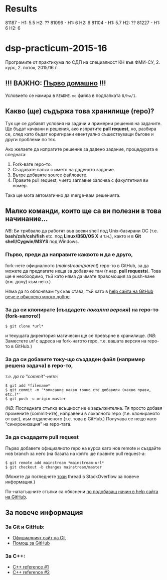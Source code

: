 # Results
81187 - H1: 5.5 H2: ??
81096 - H1: 6 H2: 6
81104 - H1: 5.7 H2: ??
81227 - H1: 6 H2: 6

# dsp-practicum-2015-16
Програмите от практикума по СДП на специалност КН
във ФМИ-СУ, 2. курс, 2. поток, 2015/16 г.

## !!! ВАЖНО: [Първо домашно](https://github.com/rgeorgiev583/dsp-practicum-2015-16/tree/master/8/hw/1) !!! ##
Условието се намира в `README.md` файла в подпапката `8/hw/1`.

## Какво (*ще*) съдържа това хранилище (repo)?
Tук ще се добавят условия на задачи и примерни решения на задачите.
Ще бъдат качвани и решения, ако изпратите **pull request**, но, разбира се,
след като бъдат коригирани евентуално съществуващи бъгове и други проблеми по
тях.

Ако желаете да изпратите решение за дадено задание, процедурата е следната:

1. Fork-вате repo-то.
2. Създавате папка с името на даденото задание.
3. Вътре добавяте source файловете.
4. Правите pull request, чието заглавие започва с факултетния ви номер.

Така ще мога автоматично да merge-вам решенията.

## Малко команди, които ще са ви полезни в това начинание...
*NB*: Би трябвало да работят във всеки shell под Unix-базирани ОС
(т.е. **bash/zsh/csh/fish** etc. под **Linux/BSD/OS X** и т.н.), както и в
**Git shell/Cygwin/MSYS** под Windows.

### Първо, преди да направите каквото и да е друго,

fork-нете официалното (*mainstream*/*parent*) repo-то в GitHub, за да можете
да предлагате неща за добавяне там (т.нар. **pull requests**).
Това ще е необходимо, тъй като няма да имате правомощия за push-ване (вж. долу) към него.)

Няма да го обяснявам тук как става, тъй като в
[help сайта на GitHub вече е обяснено много добре](https://help.github.com/articles/fork-a-repo/).

### За да си клонирате (създадете *локална версия*) на repo-то (fork-натото!)

    $ git clone *url*

и текущата директория магически ще се превърне в хранилище.
(*NB*: Заместете *url* с адреса на fork-натото repo, т.е. вашата версия на
repo-то в GitHub.)

### За да си добавите току-що създаден файл (например решена задача) в repo-то,

*т.е. да го "commit"-нете*:

    $ git add *filename*
    $ git commit -m '*описание какво точно сте добавили (какво прави, etc.)*'
    $ git push -u origin master

(*NB*: Последната стъпка всъщност не е задължителна.  Тя просто добавя промените
(commit-ите), направени в локалното repo (т.е. клонираното от вас), към
отдалеченото (т.е. това в GitHub.)
Получава се нещо като "синхронизация" на repo-тата.

### За да създадете pull request

Първо добавете официалното repo на курса като нов remote и създайте нов branch за него
(на базата на който ще правите pull request-а:

    $ git remote add mainstream *mainstream-url*
    $ git checkout -b changes mainstream/master

(Можете да погледнете [този](http://stackoverflow.com/questions/5256021/send-a-pull-request-on-github-for-only-latest-commit) thread в StackOverflow за повече информация.)

По-нататъшните стъпки са обяснени [по подобаващ начин в help сайта на GitHub](https://help.github.com/articles/using-pull-requests/).

## За повече информация

### За Git и GitHub:

* [Официалният сайт на Git](https://git-scm.com/)
* [Помощ за GitHub](https://help.github.com/)

### За C++:

* [C++ reference #1](http://www.cplusplus.com/)
* [C++ reference #2](http://en.cppreference.com/)
